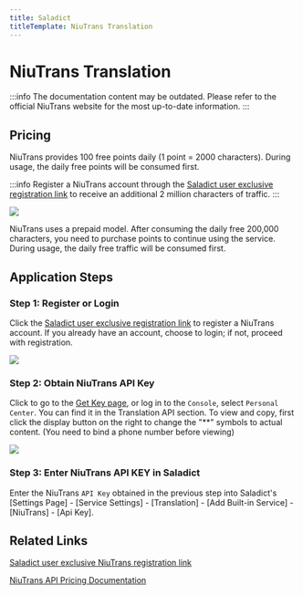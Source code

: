 ```yaml
---
title: Saladict
titleTemplate: NiuTrans Translation
---
```


# NiuTrans Translation

:::info
The documentation content may be outdated. Please refer to the official NiuTrans website for the most up-to-date information.
:::

## Pricing

NiuTrans provides 100 free points daily (1 point = 2000 characters). During usage, the daily free points will be consumed first.

:::info
Register a NiuTrans account through the [Saladict user exclusive registration link](https://niutrans.com/login?active=3&userSource=pot) to receive an additional 2 million characters of traffic.
:::

![](./asset/niutrans1.png)

NiuTrans uses a prepaid model. After consuming the daily free 200,000 characters, you need to purchase points to continue using the service. During usage, the daily free traffic will be consumed first.

## Application Steps

### Step 1: Register or Login

Click the [Saladict user exclusive registration link](https://niutrans.com/login?active=3&userSource=pot) to register a NiuTrans account. If you already have an account, choose to login; if not, proceed with registration.

![](./asset//niutrans2.png)

### Step 2: Obtain NiuTrans API Key

Click to go to the [Get Key page](https://niutrans.com/cloud/account_info/info), or log in to the `Console`, select `Personal Center`. You can find it in the Translation API section. To view and copy, first click the display button on the right to change the "**" symbols to actual content. (You need to bind a phone number before viewing)

![](./asset/niutrans3.png)

### Step 3: Enter NiuTrans API KEY in Saladict

Enter the NiuTrans `API Key` obtained in the previous step into Saladict's [Settings Page] - [Service Settings] - [Translation] - [Add Built-in Service] - [NiuTrans] - [Api Key].

## Related Links

[Saladict user exclusive NiuTrans registration link](https://niutrans.com/login?active=3&userSource=pot)

[NiuTrans API Pricing Documentation](https://niutrans.com/price)
